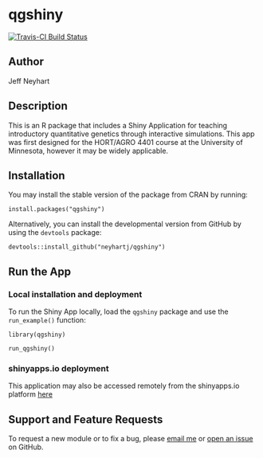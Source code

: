 
<!-- README.md is generated from README.Rmd. Please edit that file -->

# qgshiny

[![Travis-CI Build
Status](https://travis-ci.org/neyhartj/qgshiny.svg?branch=master)](https://travis-ci.org/neyhartj/qgshiny)  
<!-- [![CRAN_Status_Badge](http://www.r-pkg.org/badges/version/qgshiny)](https://cran.r-project.org/package=qgshiny) -->

## Author

Jeff Neyhart

## Description

This is an R package that includes a Shiny Application for teaching
introductory quantitative genetics through interactive simulations. This
app was first designed for the HORT/AGRO 4401 course at the University
of Minnesota, however it may be widely applicable.

## Installation

You may install the stable version of the package from CRAN by running:

    install.packages("qgshiny")

Alternatively, you can install the developmental version from GitHub by
using the `devtools` package:

    devtools::install_github("neyhartj/qgshiny")

## Run the App

### Local installation and deployment

To run the Shiny App locally, load the `qgshiny` package and use the
`run_example()` function:

    library(qgshiny)
    
    run_qgshiny()

### shinyapps.io deployment

This application may also be accessed remotely from the shinyapps.io
platform [here](https://neyhartj.shinyapps.io/qgshiny/)

<!-- ## Read More -->

<!-- The development of `qgshiny` is described in detail in a paper submitted to the journal *Natural Sciences Education*, available [here]. -->

<!-- ## Teaching Material -->

<!-- I have written a lab worksheet to accompany the shiny app. You may access the PDF [here](https://github.com/neyhartj/qgdemo/raw/master/teaching_materials/qgdemo_problem_set.pdf) and a copy of the intendend answer key [here](https://github.com/neyhartj/qgdemo/raw/master/teaching_materials/qgdemo_problem_set_answers.pdf). -->

## Support and Feature Requests

To request a new module or to fix a bug, please [email
me](mailto:neyhartje@gmail.com) or [open an
issue](https://github.com/neyhartj/qgshiny/issues/new) on GitHub.
